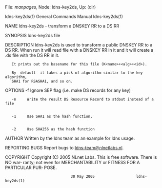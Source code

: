 File: *manpages*,  Node: ldns-key2ds,  Up: (dir)

ldns-key2ds(1)              General Commands Manual             ldns-key2ds(1)



NAME
       ldns-key2ds - transform a DNSKEY RR to a DS RR

SYNOPSIS
       ldns-key2ds file


DESCRIPTION
       ldns-key2ds  is  used to transform a public DNSKEY RR to a DS RR.  When
       run it will read file with a DNSKEY RR in it and it will create  a  .ds
       file with the DS RR in it.

       It prints out the basename for this file (K<name>+<alg>+<id>).

       By  default  it takes a pick of algorithm similar to the key algorithm,
       SHA1 for RSASHA1, and so on.


OPTIONS
       -f     Ignore SEP flag (i.e. make DS records for any key)


       -n     Write the result DS Resource Record to stdout instead of a file


       -1     Use SHA1 as the hash function.


       -2     Use SHA256 as the hash function



AUTHOR
       Written by the ldns team as an example for ldns usage.


REPORTING BUGS
       Report bugs to <ldns-team@nlnetlabs.nl>.


COPYRIGHT
       Copyright (C) 2005 NLnet Labs. This is free software. There is NO  war‐
       ranty;  not  even  for MERCHANTABILITY or FITNESS FOR A PARTICULAR PUR‐
       POSE.



                                  30 May 2005                   ldns-key2ds(1)
